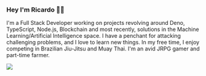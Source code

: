 ### Hey I'm Ricardo 👋🏾

I'm a Full Stack Developer working on projects revolving around Deno, TypeScript, Node.js, Blockchain and most recently, solutions in the Machine Learning/Artificial Intelligence space. I have a penchant for attacking challenging problems, and I love to learn new things. In my free time, I enjoy competing in Brazilian Jiu-Jitsu and Muay Thai. I'm an avid JRPG gamer and part-time farmer.  

<img src="https://github-readme-stats.vercel.app/api?username=ricoledan&theme=dark&show_icons=true" />
